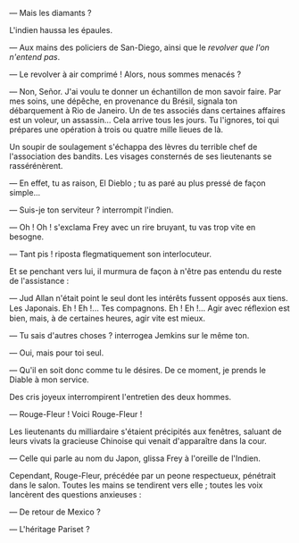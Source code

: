 — Mais les diamants ?

L'indien haussa les épaules.

— Aux mains des policiers de San-Diego, ainsi que le _revolver que l'on n'entend pas_.

— Le revolver à air comprimé ! Alors, nous sommes menacés ?

— Non, Señor. J'ai voulu te donner un échantillon de mon savoir faire. Par
mes soins, une dépêche, en provenance du Brésil, signala ton débarquement à Rio de Janeiro. Un de tes associés dans certaines affaires est un voleur, un assassin... Cela arrive tous les jours. Tu l'ignores, toi qui prépares une opération à trois ou quatre mille lieues de là.

Un soupir de soulagement s'échappa des lèvres du terrible chef de l'association des bandits. Les visages consternés de ses lieutenants se rassérénèrent.

— En effet, tu as raison, El Dieblo ; tu as paré au plus pressé de façon
simple...

— Suis-je ton serviteur ? interrompit l'indien.

— Oh ! Oh ! s'exclama Frey avec un rire bruyant, tu vas trop vite en besogne.

— Tant pis ! riposta flegmatiquement son interlocuteur.

Et se penchant vers lui, il murmura de façon à n'être pas entendu du
reste de l'assistance :

— Jud Allan n'était point le seul dont les intérêts fussent opposés aux
tiens. Les Japonais. Eh ! Eh !... Tes compagnons. Eh ! Eh !... Agir avec réﬂexion est bien, mais, à de certaines heures, agir vite est mieux.

— Tu sais d'autres choses ? interrogea Jemkins sur le même ton.

— Oui, mais pour toi seul.

— Qu'il en soit donc comme tu le désires. De ce moment, je prends le Diable à mon service.

Des cris joyeux interrompirent l'entretien des deux hommes.

— Rouge-Fleur ! Voici Rouge-Fleur !

Les lieutenants du milliardaire s'étaient précipités aux fenêtres, saluant
de leurs vivats la gracieuse Chinoise qui venait d'apparaître dans la cour.

— Celle qui parle au nom du Japon, glissa Frey à l'oreille de l'Indien.

Cependant, Rouge-Fleur, précédée par un peone respectueux, pénétrait dans le salon. Toutes les mains se tendirent vers elle ; toutes les voix lancèrent des questions anxieuses :

— De retour de Mexico ?

— L'héritage Pariset ?
